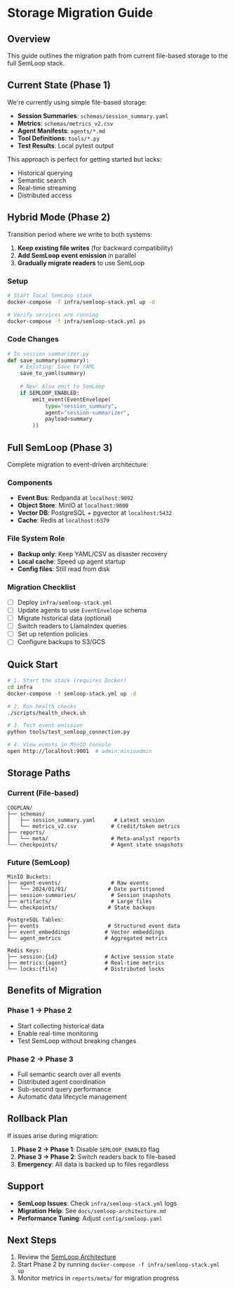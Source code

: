 # Storage Migration Guide

## Overview

This guide outlines the migration path from current file-based storage to the full SemLoop stack.

## Current State (Phase 1)

We're currently using simple file-based storage:

- **Session Summaries**: `schemas/session_summary.yaml`
- **Metrics**: `schemas/metrics_v2.csv`
- **Agent Manifests**: `agents/*.md`
- **Tool Definitions**: `tools/*.py`
- **Test Results**: Local pytest output

This approach is perfect for getting started but lacks:
- Historical querying
- Semantic search
- Real-time streaming
- Distributed access

## Hybrid Mode (Phase 2)

Transition period where we write to both systems:

1. **Keep existing file writes** (for backward compatibility)
2. **Add SemLoop event emission** in parallel
3. **Gradually migrate readers** to use SemLoop

### Setup
```bash
# Start local SemLoop stack
docker-compose -f infra/semloop-stack.yml up -d

# Verify services are running
docker-compose -f infra/semloop-stack.yml ps
```

### Code Changes
```python
# In session_summarizer.py
def save_summary(summary):
    # Existing: Save to YAML
    save_to_yaml(summary)
    
    # New: Also emit to SemLoop
    if SEMLOOP_ENABLED:
        emit_event(EventEnvelope(
            type="session_summary",
            agent="session-summarizer",
            payload=summary
        ))
```

## Full SemLoop (Phase 3)

Complete migration to event-driven architecture:

### Components
- **Event Bus**: Redpanda at `localhost:9092`
- **Object Store**: MinIO at `localhost:9000`
- **Vector DB**: PostgreSQL + pgvector at `localhost:5432`
- **Cache**: Redis at `localhost:6379`

### File System Role
- **Backup only**: Keep YAML/CSV as disaster recovery
- **Local cache**: Speed up agent startup
- **Config files**: Still read from disk

### Migration Checklist

- [ ] Deploy `infra/semloop-stack.yml`
- [ ] Update agents to use `EventEnvelope` schema
- [ ] Migrate historical data (optional)
- [ ] Switch readers to LlamaIndex queries
- [ ] Set up retention policies
- [ ] Configure backups to S3/GCS

## Quick Start

```bash
# 1. Start the stack (requires Docker)
cd infra
docker-compose -f semloop-stack.yml up -d

# 2. Run health checks
./scripts/health_check.sh

# 3. Test event emission
python tools/test_semloop_connection.py

# 4. View events in MinIO console
open http://localhost:9001  # admin:minioadmin
```

## Storage Paths

### Current (File-based)
```
COGPLAN/
├── schemas/
│   ├── session_summary.yaml      # Latest session
│   └── metrics_v2.csv           # Credit/token metrics
├── reports/
│   └── meta/                    # Meta-analyst reports
└── checkpoints/                 # Agent state snapshots
```

### Future (SemLoop)
```
MinIO Buckets:
├── agent-events/                # Raw events
│   └── 2024/01/01/             # Date partitioned
├── session-summaries/           # Session snapshots
├── artifacts/                   # Large files
└── checkpoints/                # State backups

PostgreSQL Tables:
├── events                      # Structured event data
├── event_embeddings           # Vector embeddings
└── agent_metrics              # Aggregated metrics

Redis Keys:
├── session:{id}               # Active session state
├── metrics:{agent}            # Real-time metrics
└── locks:{file}               # Distributed locks
```

## Benefits of Migration

### Phase 1 → Phase 2
- Start collecting historical data
- Enable real-time monitoring
- Test SemLoop without breaking changes

### Phase 2 → Phase 3
- Full semantic search over all events
- Distributed agent coordination
- Sub-second query performance
- Automatic data lifecycle management

## Rollback Plan

If issues arise during migration:

1. **Phase 2 → Phase 1**: Disable `SEMLOOP_ENABLED` flag
2. **Phase 3 → Phase 2**: Switch readers back to file-based
3. **Emergency**: All data is backed up to files regardless

## Support

- **SemLoop Issues**: Check `infra/semloop-stack.yml` logs
- **Migration Help**: See `docs/semloop-architecture.md`
- **Performance Tuning**: Adjust `config/semloop.yaml`

## Next Steps

1. Review the [SemLoop Architecture](../docs/semloop-architecture.md)
2. Start Phase 2 by running `docker-compose -f infra/semloop-stack.yml up`
3. Monitor metrics in `reports/meta/` for migration progress
